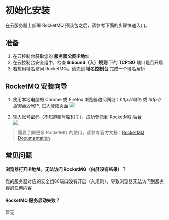 # 初始化安装

在云服务器上部署 RocketMQ 预装包之后，请参考下面的步骤快速入门。

## 准备

1. 在云控制台获取您的 **服务器公网IP地址** 
2. 在云控制台安全组中，检查 **Inbound（入）规则** 下的 **TCP:80** 端口是否开启
3. 若想用域名访问 RocketMQ，请先到 **域名控制台** 完成一个域名解析

## RocketMQ 安装向导

1. 使用本地电脑的 Chrome 或 Firefox 浏览器访问网址：*http://域名* 或 *http://服务器公网IP*, 进入登陆页面
   ![](https://libs.websoft9.com/Websoft9/DocsPicture/zh/rocketmq/rocketmq-login-websoft9.png)

2. 输入账号密码（[不知道账号密码？](/zh/stack-accounts.md#rocketmq)），成功登录到 RocketMQ 后台  
   ![](https://libs.websoft9.com/Websoft9/DocsPicture/zh/rocketmq/rocketmq-console-websoft9.png)

> 需要了解更多 RocketMQ 的使用，请参考官方文档：[RocketMQ Documentation](http://rocketmq.apache.org/docs/quick-start/)

## 常见问题

#### 浏览器打开IP地址，无法访问 RocketMQ（白屏没有结果）？

您的服务器对应的安全组80端口没有开启（入规则），导致浏览器无法访问到服务器的任何内容

#### RocketMQ 服务启动失败？

暂无
